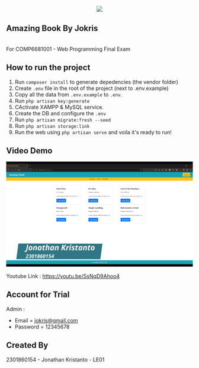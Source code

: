 <p align="center"><a href="https://laravel.com" target="_blank"><img src="https://raw.githubusercontent.com/laravel/art/master/logo-lockup/5%20SVG/2%20CMYK/1%20Full%20Color/laravel-logolockup-cmyk-red.svg" width="400"></a></p>


## Amazing Book By Jokris
<br>
For COMP6681001 - Web Programming Final Exam

## How to run the project
1. Run `composer install` to generate depedencies (the vendor folder)
2. Create `.env` file in the root of the project (next to .env.example)
3. Copy all the data from `.env.example` to `.env`. 
4. Run `php artisan key:generate`
5. CActivate XAMPP & MySQL service. 
6. Create the DB and configure the `.env`
7. Run `php artisan migrate:fresh --seed`
8. Run `php artisan storage:link`
9. Run the web using `php artisan serve` and voila it's ready to run!

## Video Demo
[![Watch the video](/storage/Thumbnail.png)](https://youtu.be/SsNqD9Ahoo4)

Youtube Link : https://youtu.be/SsNqD9Ahoo4

## Account for Trial
Admin :
- Email = jokris@gmail.com
- Password = 12345678

## Created By
2301860154 - Jonathan Kristanto - LE01
